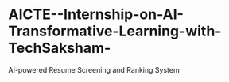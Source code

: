 # AICTE--Internship-on-AI-Transformative-Learning-with-TechSaksham-
AI-powered Resume Screening and Ranking System
